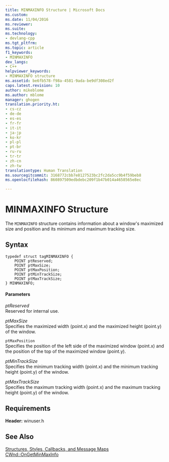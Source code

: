 ```yaml
---
title: MINMAXINFO Structure | Microsoft Docs
ms.custom: 
ms.date: 11/04/2016
ms.reviewer: 
ms.suite: 
ms.technology:
- devlang-cpp
ms.tgt_pltfrm: 
ms.topic: article
f1_keywords:
- MINMAXINFO
dev_langs:
- C++
helpviewer_keywords:
- MINMAXINFO structure
ms.assetid: be6fb578-f98a-4581-9ada-be9df308ed2f
caps.latest.revision: 10
author: mikeblome
ms.author: mblome
manager: ghogen
translation.priority.ht:
- cs-cz
- de-de
- es-es
- fr-fr
- it-it
- ja-jp
- ko-kr
- pl-pl
- pt-br
- ru-ru
- tr-tr
- zh-cn
- zh-tw
translationtype: Human Translation
ms.sourcegitcommit: 3168772cbb7e8127523bc2fc2da5cc9b4f59beb8
ms.openlocfilehash: 860897509edbdebc209f1b47b014a4658565e8ec

---
```

# MINMAXINFO Structure
The `MINMAXINFO` structure contains information about a window's maximized size and position and its minimum and maximum tracking size.  
  
## Syntax  
  
```  
typedef struct tagMINMAXINFO {  
    POINT ptReserved;  
    POINT ptMaxSize;  
    POINT ptMaxPosition;  
    POINT ptMinTrackSize;  
    POINT ptMaxTrackSize;  
} MINMAXINFO;  
```  
  
#### Parameters  
 *ptReserved*  
 Reserved for internal use.  
  
 *ptMaxSize*  
 Specifies the maximized width (point.x) and the maximized height (point.y) of the window.  
  
 `ptMaxPosition`  
 Specifies the position of the left side of the maximized window (point.x) and the position of the top of the maximized window (point.y).  
  
 *ptMinTrackSize*  
 Specifies the minimum tracking width (point.x) and the minimum tracking height (point.y) of the window.  
  
 *ptMaxTrackSize*  
 Specifies the maximum tracking width (point.x) and the maximum tracking height (point.y) of the window.  
  
## Requirements  
 **Header:** winuser.h  
  
## See Also  
 [Structures, Styles, Callbacks, and Message Maps](../../mfc/reference/structures-styles-callbacks-and-message-maps.md)   
 [CWnd::OnGetMinMaxInfo](../../mfc/reference/cwnd-class.md#cwnd__ongetminmaxinfo)




<!--HONumber=Jan17_HO2-->



